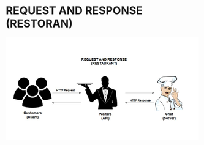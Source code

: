 # REQUEST AND RESPONSE (RESTORAN)

![erd](/william_golang_batch1/assets/request_respone_restaurant.jpg)
